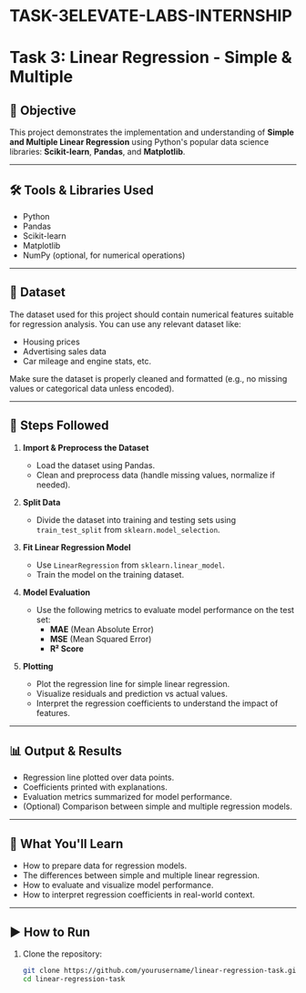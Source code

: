 # TASK-3ELEVATE-LABS-INTERNSHIP
# Task 3: Linear Regression - Simple & Multiple

## 📌 Objective

This project demonstrates the implementation and understanding of **Simple and Multiple Linear Regression** using Python's popular data science libraries: **Scikit-learn**, **Pandas**, and **Matplotlib**.

---

## 🛠 Tools & Libraries Used

- Python
- Pandas
- Scikit-learn
- Matplotlib
- NumPy (optional, for numerical operations)

---

## 📁 Dataset

The dataset used for this project should contain numerical features suitable for regression analysis. You can use any relevant dataset like:
- Housing prices
- Advertising sales data
- Car mileage and engine stats, etc.

Make sure the dataset is properly cleaned and formatted (e.g., no missing values or categorical data unless encoded).

---

## 📌 Steps Followed

1. **Import & Preprocess the Dataset**
   - Load the dataset using Pandas.
   - Clean and preprocess data (handle missing values, normalize if needed).

2. **Split Data**
   - Divide the dataset into training and testing sets using `train_test_split` from `sklearn.model_selection`.

3. **Fit Linear Regression Model**
   - Use `LinearRegression` from `sklearn.linear_model`.
   - Train the model on the training dataset.

4. **Model Evaluation**
   - Use the following metrics to evaluate model performance on the test set:
     - **MAE** (Mean Absolute Error)
     - **MSE** (Mean Squared Error)
     - **R² Score**

5. **Plotting**
   - Plot the regression line for simple linear regression.
   - Visualize residuals and prediction vs actual values.
   - Interpret the regression coefficients to understand the impact of features.

---

## 📊 Output & Results

- Regression line plotted over data points.
- Coefficients printed with explanations.
- Evaluation metrics summarized for model performance.
- (Optional) Comparison between simple and multiple regression models.

---

## 🧠 What You'll Learn

- How to prepare data for regression models.
- The differences between simple and multiple linear regression.
- How to evaluate and visualize model performance.
- How to interpret regression coefficients in real-world context.

---

## ▶️ How to Run

1. Clone the repository:
   ```bash
   git clone https://github.com/yourusername/linear-regression-task.git
   cd linear-regression-task
